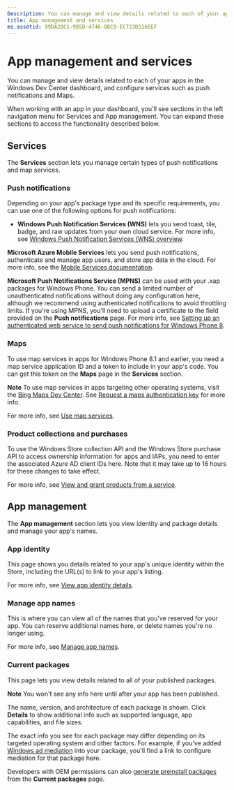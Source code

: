 ```yaml
---
Description: You can manage and view details related to each of your apps in the Windows Dev Center dashboard, and configure services such as push notifications and Maps.
title: App management and services
ms.assetid: 99DA2BC1-9B5D-4746-8BC0-EC723D516EEF
---
```


# App management and services

You can manage and view details related to each of your apps in the Windows Dev Center dashboard, and configure services such as push notifications and Maps.

When working with an app in your dashboard, you'll see sections in the left navigation menu for Services and App management. You can expand these sections to access the functionality described below.

## Services

The **Services** section lets you manage certain types of push notifications and map services.

### Push notifications

Depending on your app's package type and its specific requirements, you can use one of the following options for push notifications:

-   **Windows Push Notification Services (WNS)** lets you send toast, tile, badge, and raw updates from your own cloud service. For more info, see [Windows Push Notification Services (WNS) overview](https://msdn.microsoft.com/library/windows/apps/mt187203).

**Microsoft Azure Mobile Services** lets you send push notifications, authenticate and manage app users, and store app data in the cloud. For more info, see the [Mobile Services documentation](http://go.microsoft.com/fwlink/p/?LinkId=221116).

**Microsoft Push Notifications Service (MPNS)** can be used with your .xap packages for Windows Phone. You can send a limited number of unauthenticated notifications without doing any configuration here, although we recommend using authenticated notifications to avoid throttling limits. If you're using MPNS, you'll need to upload a certificate to the field provided on the **Push notifications** page. For more info, see [Setting up an authenticated web service to send push notifications for Windows Phone 8](http://go.microsoft.com/fwlink/p/?LinkId=528736).

### Maps

To use map services in apps for Windows Phone 8.1 and earlier, you need a map service application ID and a token to include in your app's code. You can get this token on the **Maps** page in the **Services** section.

**Note**  To use map services in apps targeting other operating systems, visit the [Bing Maps Dev Center](http://go.microsoft.com/fwlink/p/?LinkId=614880). See [Request a maps authentication key](https://msdn.microsoft.com/library/windows/apps/mt219694) for more info.

For more info, see [Use map services](use-map-services.md).

### Product collections and purchases

To use the Windows Store collection API and the Windows Store purchase API to access ownership information for apps and IAPs, you need to enter the associated Azure AD client IDs here. Note that it may take up to 16 hours for these changes to take effect.

For more info, see [View and grant products from a service](https://msdn.microsoft.com/library/windows/apps/mt609002).

## App management

The **App management** section lets you view identity and package details and manage your app's names.

### App identity

This page shows you details related to your app's unique identity within the Store, including the URL(s) to link to your app's listing.

For more info, see [View app identity details](view-app-identity-details.md).

### Manage app names

This is where you can view all of the names that you've reserved for your app. You can reserve additional names here, or delete names you're no longer using.

For more info, see [Manage app names](manage-app-names.md).

### Current packages

This page lets you view details related to all of your published packages.

**Note**  You won't see any info here until after your app has been published.

The name, version, and architecture of each package is shown. Click **Details** to show additional info such as supported language, app capabilities, and file sizes.

The exact info you see for each package may differ depending on its targeted operating system and other factors. For example, if you've added [Windows ad mediation](https://msdn.microsoft.com/library/windows/apps/mt219691) into your package, you'll find a link to configure mediation for that package here.

Developers with OEM permissions can also [generate preinstall packages](generate-preinstall-packages-for-oems.md) from the **Current packages** page.

 

 






<!--HONumber=May16_HO4-->


